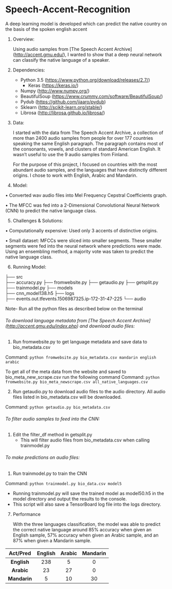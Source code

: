 # Speech-Accent-Recognition
A deep learning model is developed which can predict the native country on the basis of the spoken english accent


1. Overview:

	Using audio samples from [The Speech Accent Archive] (http://accent.gmu.edu/), I wanted to show that a deep neural network can classify the native language of a speaker.

2. Dependencies:

  	* Python 3.5 (https://www.python.org/download/releases/2.7/)
 	  * Keras (https://keras.io/)
  	* Numpy (http://www.numpy.org/)
  	* BeautifulSoup (https://www.crummy.com/software/BeautifulSoup/)
   	* Pydub (https://github.com/jiaaro/pydub)
  	* Sklearn (http://scikit-learn.org/stable/)
  	* Librosa (http://librosa.github.io/librosa/)

3. Data:

	I started with the data from The Speech Accent Archive, a collection of more than 2400 audio samples from people for over 177 countries speaking the same English paragraph. 	The paragraph contains most of the consonants, vowels, and clusters of standard American English. It wasn’t useful to use the 9 audio samples from Finland.

	For the purpose of this project, I focused on countries with the most abundant audio 	samples, and the languages that have distinctly different origins. I chose to work with English, Arabic and Mandarin. 

4. Model:

•	Converted wav audio files into Mel Frequency Cepstral Coefficients graph.

•	The MFCC was fed into a 2-Dimensional Convolutional Neural Network (CNN) to predict the native language class.

5. Challenges & Solutions:

•	Computationally expensive: Used only 3 accents of distinctive origins.

• Small dataset: MFCCs were sliced into smaller segments. These smaller segments were fed into the neural network where predictions were made. Using an ensembling method, a majority vote was taken to predict the native language class.


6. Running Model:
  
  ├── src   
        ├── accuracy.py
        ├── fromwebsite.py
        ├── getaudio.py
        ├── getsplit.py
        ├── trainmodel.py
  ├── models  
       ├── cnn_model138.h5
  ├── logs  
       ├── events.out.tfevents.1506987325.ip-172-31-47-225
  └── audio

Note- Run all the python files as described below on the terminal

###### To download language metadata from [The Speech Accent Archive] (http://accent.gmu.edu/index.php) and download audio files:

1. Run fromwebsite.py to get language metadata and save data to bio_metadata.csv

Command: `python fromwebsite.py bio_metadata.csv mandarin english arabic`

To get all of the meta data from the website and saved to bio_meta_new_scrape.csv run the following command
Command: `python fromwebsite.py bio_meta_newscrape.csv all_native_languages.csv`

2. Run getaudio.py to download audio files to the audio directory. All audio files listed in bio_metadata.csv will be downloaded.

Command: `python getaudio.py bio_metadata.csv`

###### To filter audio samples to feed into the CNN:

1. Edit the filter_df method in getsplit.py
    * This will filter audio files from bio_metadata.csv when calling trainmodel.py

###### To make predictions on audio files:

1. Run trainmodel.py to train the CNN

Command: `python trainmodel.py bio_data.csv model5`

  * Running trainmodel.py will save the trained model as model50.h5 in the model directory and output the results to the console.
  * This script will also save a TensorBoard log file into the logs directory.


7. Performance

	With the three languages classification, the model was able to predict the correct native language around 85% accuracy when given an English sample, 57% accuracy when given an Arabic sample, and an 87% when given a Mandarin sample.

|Act/Pred|English|Arabic|Mandarin|
|:-:|:-:|:-:|:-:|
|**English**|238|5|0|
|**Arabic**|23|27|0|
|**Mandarin**|5|10|30|

